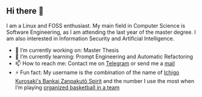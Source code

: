 ## Hi there 👋

I am a Linux and FOSS enthusiast. My main field in Computer Science is Software Engineering, as I am attending the last year of the master degree. I am also interested in Information Security and Artificial Intelligence.

- 🔭 I’m currently working on: Master Thesis
- 🌱 I’m currently learning: Prompt Engineering and Automatic Refactoring
- 📫 How to reach me: Contact me on [Telegram](https://t.me/Daniele_53) or send me a [mail](mailto:danielefabiano@protonmail.com)
- ⚡ Fun fact: My username is the combination of the name of [Ichigo Kurosaki's Bankai Zanpakutō Spirit](https://bleach.fandom.com/wiki/Zangetsu_(Zanpakut%C5%8D_spirit)) and the number I use the most when I’m playing [organized basketball in a team](https://tensa53.github.io/assets/img/about/photo-basketball.jpg)

<!--
**Tensa53/tensa53** is a ✨ _special_ ✨ repository because its `README.md` (this file) appears on your GitHub profile.

Here are some ideas to get you started:

- 👯 I’m looking to collaborate on ...
- 🤔 I’m looking for help with ...
- 💬 Ask me about ...
- 😄 Pronouns: ...
- ⚡ Fun fact: ...
-->
